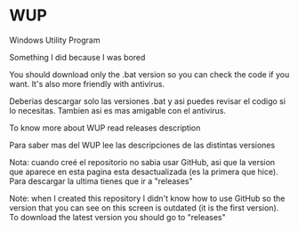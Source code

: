 # WUP
Windows Utility Program

Something I did because I was bored

You should download only the .bat version so you can check the code if you want. It's also more friendly with antivirus.

Deberias descargar solo las versiones .bat y asi puedes revisar el codigo si lo necesitas. Tambien asi es mas amigable con el antivirus.


To know more about WUP read releases description

Para saber mas del WUP lee las descripciones de las distintas versiones


Nota: cuando creé el repositorio no sabia usar GitHub, asi que la version que aparece en esta pagina esta desactualizada (es la primera que hice). Para descargar la ultima tienes que ir a "releases"

Note: when I created this repository I didn't know how to use GitHub so the version that you can see on this screen is outdated (it is the first version). To download the latest version you should go to "releases"
